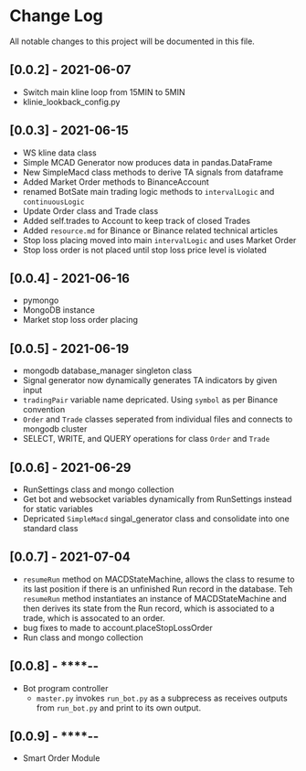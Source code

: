 # Change Log
All notable changes to this project will be documented in this file.

## [0.0.2] - 2021-06-07
- Switch main kline loop from 15MIN to 5MIN
- klinie_lookback_config.py

## [0.0.3] - 2021-06-15
- WS kline data class
- Simple MCAD Generator now produces data in pandas.DataFrame
- New SimpleMacd class methods to derive TA signals from dataframe
- Added Market Order methods to BinanceAccount
- renamed BotSate main trading logic methods to `intervalLogic` and `continuousLogic`
- Update Order class and Trade class 
- Added self.trades to Account to keep track of closed Trades
- Added `resource.md` for Binance or Binance related technical articles
- Stop loss placing moved into main `intervalLogic` and uses Market Order
- Stop loss order is not placed until stop loss price level is violated

## [0.0.4] - 2021-06-16
- pymongo 
- MongoDB instance
- Market stop loss order placing

## [0.0.5] - 2021-06-19
- mongodb database_manager singleton class
- Signal generator now dynamically generates TA indicators by given input
- `tradingPair` variable name depricated. Using `symbol` as per Binance convention
- `Order` and `Trade` classes seperated from individual files and connects to mongodb cluster
- SELECT, WRITE, and QUERY operations for class `Order` and `Trade`

## [0.0.6] - 2021-06-29
- RunSettings class and mongo collection
- Get bot and websocket variables dynamically from RunSettings instead for static variables
- Depricated `SimpleMacd` singal_generator class and consolidate into one standard class

## [0.0.7] - 2021-07-04
- `resumeRun` method on MACDStateMachine, allows the class to resume to its last position if there is an unfinished Run record in the database. Teh `resumeRun` method instantiates an instance of MACDStateMachine and then derives its state from the Run record, which is associated to a trade, which is assocated to an order.
- bug fixes to made to account.placeStopLossOrder
- Run class and mongo collection 

## [0.0.8] - ****-**-**
- Bot program controller
    - `master.py` invokes `run_bot.py` as a subprecess as receives outputs from `run_bot.py` and print to its own output.

## [0.0.9] - ****-**-**
- Smart Order Module